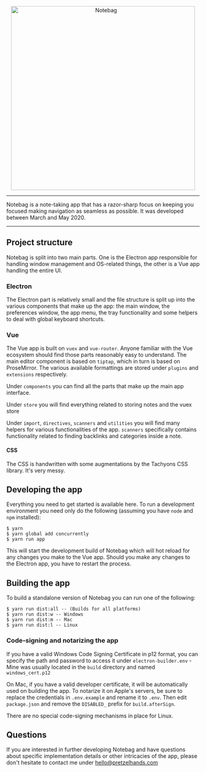 <p align="center">
	<img alt="Notebag" src="https://notebag.app/assets/logo.png" width="480">
</p>

---

Notebag is a note-taking app that has a razor-sharp focus on keeping you focused
making navigation as seamless as possible. It was developed between March and May 2020.

---

## Project structure

Notebag is split into two main parts. One is the Electron app responsible for handling
window management and OS-related things, the other is a Vue app handling the entire UI.


### Electron
The Electron part is relatively small and the file structure is split up into the various
components that make up the app: the main window, the preferences window, the app menu,
the tray functionality and some helpers to deal with global keyboard shortcuts.

### Vue

The Vue app is built on `vuex` and `vue-router`. Anyone familiar with the Vue ecosystem
should find those parts reasonably easy to understand. The main editor component is based
on `tiptap`, which in turn is based on ProseMirror. The various available formattings are
stored under `plugins` and `extensions` respectively.

Under `components` you can find all the parts that make up the main app interface.

Under `store` you will find everything related to storing notes and the vuex store

Under `import`, `directives`, `scanners` and `utilities` you will find many helpers for
various functionalities of the app. `scanners` specifically contains functionality related
to finding backlinks and categories inside a note.

#### CSS

The CSS is handwritten with some augmentations by the Tachyons CSS library. It's very messy.

## Developing the app

Everything you need to get started is available here. To run a development environment
you need only do the following (assuming you have `node` and `npm` installed):

```
$ yarn
$ yarn global add concurrently
$ yarn run app
```

This will start the development build of Notebag which will hot reload for any changes
you make to the Vue app. Should you make any changes to the Electron app, you have to
restart the process.

## Building the app

To build a standalone version of Notebag you can run one of the following:

```
$ yarn run dist:all -- (Builds for all platforms)
$ yarn run dist:w -- Windows
$ yarn run dist:m -- Mac
$ yarn run dist:l -- Linux
```

### Code-signing and notarizing the app

If you have a valid Windows Code Signing Certificate in p12 format, you can specify the path and
password to access it under `electron-builder.env` - Mine was usually located in the `build` directory
and named `windows_cert.p12`

On Mac, if you have a valid developer certificate, it will be automatically used on building the app.
To notarize it on Apple's servers, be sure to replace the credentials in `.env.example` and rename it to
`.env`. Then edit `package.json` and remove the `DISABLED_` prefix for `build.afterSign`.

There are no special code-signing mechanisms in place for Linux.

## Questions

If you are interested in further developing Notebag and have questions about specific implementation details
or other intricacies of the app, please don't hesitate to contact me under hello@pretzelhands.com
